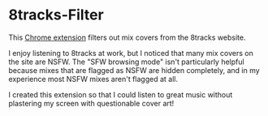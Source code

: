 8tracks-Filter
==============

This [Chrome extension](https://chrome.google.com/webstore/detail/8tracks-filter/mfnckojeldhblmahadnhldhkjlnopbmo) 
filters out mix covers from the 8tracks website.

I enjoy listening to 8tracks at work, but I noticed that many mix covers on the site are NSFW. 
The "SFW browsing mode" isn't particularly helpful because mixes that are flagged as NSFW are hidden completely, and
in my experience most NSFW mixes aren't flagged at all.

I created this extension so that I could listen to great music without plastering my screen with questionable cover art!
